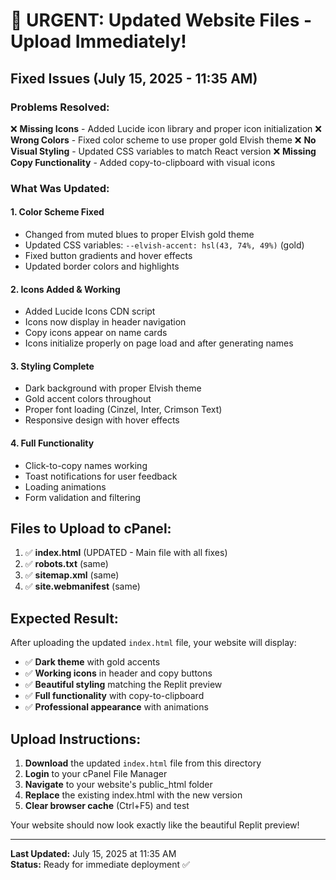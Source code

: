 # 🚨 URGENT: Updated Website Files - Upload Immediately!

## Fixed Issues (July 15, 2025 - 11:35 AM)

### **Problems Resolved:**
❌ **Missing Icons** - Added Lucide icon library and proper icon initialization
❌ **Wrong Colors** - Fixed color scheme to use proper gold Elvish theme
❌ **No Visual Styling** - Updated CSS variables to match React version
❌ **Missing Copy Functionality** - Added copy-to-clipboard with visual icons

### **What Was Updated:**

#### **1. Color Scheme Fixed**
- Changed from muted blues to proper Elvish gold theme
- Updated CSS variables: `--elvish-accent: hsl(43, 74%, 49%)` (gold)
- Fixed button gradients and hover effects
- Updated border colors and highlights

#### **2. Icons Added & Working**
- Added Lucide Icons CDN script
- Icons now display in header navigation
- Copy icons appear on name cards
- Icons initialize properly on page load and after generating names

#### **3. Styling Complete**
- Dark background with proper Elvish theme
- Gold accent colors throughout
- Proper font loading (Cinzel, Inter, Crimson Text)
- Responsive design with hover effects

#### **4. Full Functionality**
- Click-to-copy names working
- Toast notifications for user feedback
- Loading animations
- Form validation and filtering

## **Files to Upload to cPanel:**

1. ✅ **index.html** (UPDATED - Main file with all fixes)
2. ✅ **robots.txt** (same)
3. ✅ **sitemap.xml** (same)
4. ✅ **site.webmanifest** (same)

## **Expected Result:**

After uploading the updated `index.html` file, your website will display:

- ✅ **Dark theme** with gold accents
- ✅ **Working icons** in header and copy buttons  
- ✅ **Beautiful styling** matching the Replit preview
- ✅ **Full functionality** with copy-to-clipboard
- ✅ **Professional appearance** with animations

## **Upload Instructions:**

1. **Download** the updated `index.html` file from this directory
2. **Login** to your cPanel File Manager
3. **Navigate** to your website's public_html folder  
4. **Replace** the existing index.html with the new version
5. **Clear browser cache** (Ctrl+F5) and test

Your website should now look exactly like the beautiful Replit preview!

---
**Last Updated:** July 15, 2025 at 11:35 AM  
**Status:** Ready for immediate deployment ✅